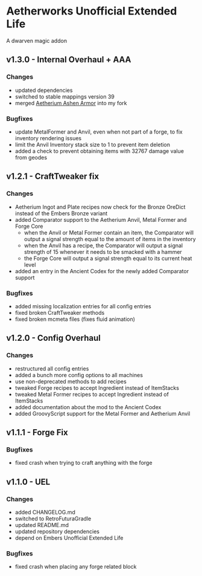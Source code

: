 # Aetherworks Unofficial Extended Life

A dwarven magic addon

## v1.3.0 - Internal Overhaul + AAA
### Changes
- updated dependencies
- switched to stable mappings version 39
- merged [Aetherium Ashen Armor](https://www.curseforge.com/minecraft/mc-mods/aetherium-ashen-armor) into my fork

### Bugfixes
- update MetalFormer and Anvil, even when not part of a forge, to fix inventory rendering issues
- limit the Anvil Inventory stack size to 1 to prevent item deletion
- added a check to prevent obtaining items with 32767 damage value from geodes

## v1.2.1 - CraftTweaker fix
### Changes
- Aetherium Ingot and Plate recipes now check for the Bronze OreDict instead of the Embers Bronze variant
- added Comparator support to the Aetherium Anvil, Metal Former and Forge Core
  - when the Anvil or Metal Former contain an item, the Comparator will output a signal strength equal to the amount of items in the inventory
  - when the Anvil has a recipe, the Comparator will output a signal strength of 15 whenever it needs to be smacked with a hammer
  - the Forge Core will output a signal strength equal to its current heat level
- added an entry in the Ancient Codex for the newly added Comparator support

### Bugfixes
- added missing localization entries for all config entries
- fixed broken CraftTweaker methods
- fixed broken mcmeta files (fixes fluid animation)

## v1.2.0 - Config Overhaul
### Changes
- restructured all config entries
- added a bunch more config options to all machines
- use non-deprecated methods to add recipes
- tweaked Forge recipes to accept Ingredient instead of ItemStacks
- tweaked Metal Former recipes to accept Ingredient instead of ItemStacks
- added documentation about the mod to the Ancient Codex
- added GroovyScript support for the Metal Former and Aetherium Anvil

## v1.1.1 - Forge Fix
### Bugfixes
- fixed crash when trying to craft anything with the forge

## v1.1.0 - UEL
### Changes
- added CHANGELOG.md
- switched to RetroFuturaGradle
- updated README.md
- updated repository dependencies
- depend on Embers Unofficial Extended Life

### Bugfixes
- fixed crash when placing any forge related block